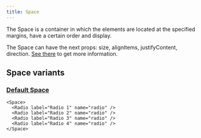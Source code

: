 ```yaml
---
title: Space
---
```


The Space is a container in which the elements are located at the specified margins, have a certain order and display.

The Space can have the next props: size, alignItems, justifyContent, direction. [See there](/storybook/?path=/docs/core-space--docs) to get more information.

## Space variants

### [Default Space](/storybook/?path=/story/core-space--default-space)

```tsx
<Space>
  <Radio label="Radio 1" name="radio" />
  <Radio label="Radio 2" name="radio" />
  <Radio label="Radio 3" name="radio" />
  <Radio label="Radio 4" name="radio" />
</Space>
```
